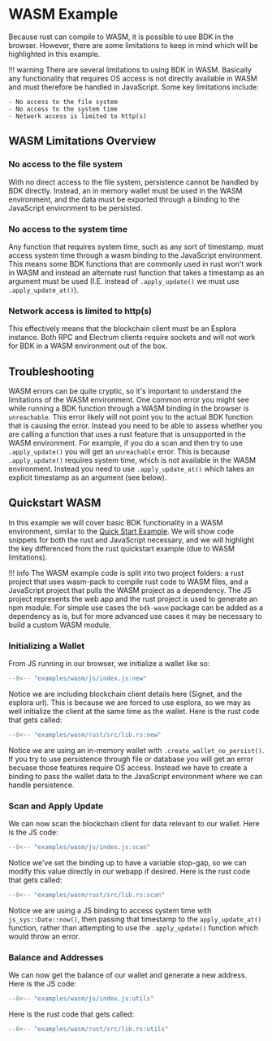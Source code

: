# WASM Example

Because rust can compile to WASM, it is possible to use BDK in the browser. However, there are some limitations to keep in mind which will be highlighted in this example.

!!! warning
    There are several limitations to using BDK in WASM. Basically any functionality that requires OS access is not directly available in WASM and must therefore be handled in JavaScript. Some key limitations include:

    - No access to the file system
    - No access to the system time
    - Network access is limited to http(s)

## WASM Limitations Overview

### No access to the file system
With no direct access to the file system, persistence cannot be handled by BDK directly. Instead, an in memory wallet must be used in the WASM environment, and the data must be exported through a binding to the JavaScript environment to be persisted.

### No access to the system time
Any function that requires system time, such as any sort of timestamp, must access system time through a wasm binding to the JavaScript environment. This means some BDK functions that are commonly used in rust won't work in WASM and instead an alternate rust function that takes a timestamp as an argument must be used (I.E. instead of `.apply_update()` we must use `.apply_update_at()`).

### Network access is limited to http(s)
This effectively means that the blockchain client must be an Esplora instance. Both RPC and Electrum clients require sockets and will not work for BDK in a WASM environment out of the box.

## Troubleshooting
WASM errors can be quite cryptic, so it's important to understand the limitations of the WASM environment. One common error you might see while running a BDK function through a WASM binding in the browser is `unreachable`. This error likely will not point you to the actual BDK function that is causing the error. Instead you need to be able to assess whether you are calling a function that uses a rust feature that is unsupported in the WASM environment. For example, if you do a scan and then try to use `.apply_update()` you will get an `unreachable` error. This is because `.apply_update()` requires system time, which is not available in the WASM environment. Instead you need to use `.apply_update_at()` which takes an explicit timestamp as an argument (see below).

## Quickstart WASM

In this example we will cover basic BDK functionality in a WASM environment, similar to the [Quick Start Example](./quickstart.md). We will show code snippets for both the rust and JavaScript necessary, and we will highlight the key differenced from the rust quickstart example (due to WASM limitations).

!!! info
    The WASM example code is split into two project folders: a rust project that uses wasm-pack to compile rust code to WASM files, and a JavaScript project that pulls the WASM project as a dependency. The JS project represents the web app and the rust project is used to generate an npm module. For simple use cases the `bdk-wasm` package can be added as a dependency as is, but for more advanced use cases it may be necessary to build a custom WASM module.

### Initializing a Wallet

From JS running in our browser, we initialize a wallet like so:

```javascript
--8<-- "examples/wasm/js/index.js:new"
```

Notice we are including blockchain client details here (Signet, and the esplora url). This is because we are forced to use esplora, so we may as well initialize the client at the same time as the wallet. Here is the rust code that gets called:

```rust
--8<-- "examples/wasm/rust/src/lib.rs:new"
```

Notice we are using an in-memory wallet with `.create_wallet_no_persist()`. If you try to use persistence through file or database you will get an error becuase those features require OS access. Instead we have to create a binding to pass the wallet data to the JavaScript environment where we can handle persistence.

### Scan and Apply Update

We can now scan the blockchain client for data relevant to our wallet. Here is the JS code:

```javascript
--8<-- "examples/wasm/js/index.js:scan"
```

Notice we've set the binding up to have a variable stop-gap, so we can modify this value directly in our webapp if desired. Here is the rust code that gets called:

```rust
--8<-- "examples/wasm/rust/src/lib.rs:scan"
```

Notice we are using a JS binding to access system time with `js_sys::Date::now()`, then passing that timestamp to the `apply_update_at()` function, rather than attempting to use the `.apply_update()` function which would throw an error.

### Balance and Addresses

We can now get the balance of our wallet and generate a new address. Here is the JS code:

```javascript
--8<-- "examples/wasm/js/index.js:utils"
```

Here is the rust code that gets called:

```rust
--8<-- "examples/wasm/rust/src/lib.rs:utils"
```
